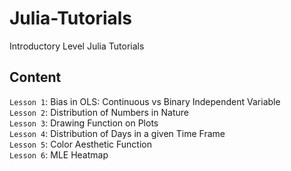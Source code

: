 # Julia-Tutorials
Introductory Level Julia Tutorials

## Content
`Lesson 1`: Bias in OLS: Continuous vs Binary Independent Variable <br>
`Lesson 2`: Distribution of Numbers in Nature <br>
`Lesson 3`: Drawing Function on Plots <br>
`Lesson 4`: Distribution of Days in a given Time Frame <br>
`Lesson 5`: Color Aesthetic Function <br>
`Lesson 6`: MLE Heatmap

